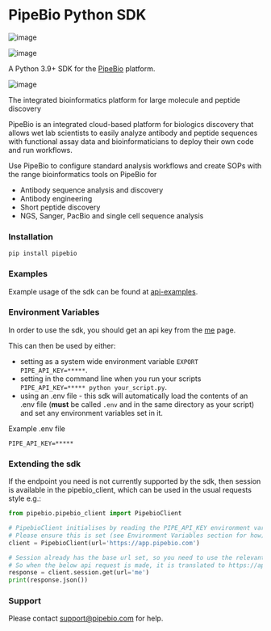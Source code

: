 # PipeBio Python SDK

![image](https://github.com/pipebio/api-examples/actions/workflows/main.yml/badge.svg)

![image](https://uploads-ssl.webflow.com/628cfc9c7bfe1d60e1cfa130/638cff6c65a7e46c4e82aeae_PipeBio_Logo_Black_RGB.png)

A Python 3.9+ SDK for the [PipeBio](https://pipebio.com/) platform.

![image](https://uploads-ssl.webflow.com/628cfd01406f3f5bb9c8477d/63a332531a1b2c3d7b9bf86b_Year%20in%20review%20-%20PipeBio%20feature%20releases%20in%202022-p-800.jpg)

The integrated bioinformatics platform for large molecule and peptide discovery

PipeBio is an integrated cloud-based platform for biologics discovery that allows wet lab scientists to easily analyze antibody and peptide sequences with functional assay data and bioinformaticians to deploy their own code and run workflows.

Use PipeBio to configure standard analysis workflows and create SOPs with the range bioinformatics tools on PipeBio for

* Antibody sequence analysis and discovery
* Antibody engineering
* Short peptide discovery
* NGS, Sanger, PacBio and single cell sequence analysis

### Installation
```
pip install pipebio
```

### Examples
Example usage of the sdk can be found at [api-examples](https://github.com/pipebio/api-examples).

### Environment Variables
In order to use the sdk, you should get an api key from the [me](https://app.pipebio.com/AbLabs/me) page.

This can then be used by either: 
* setting as a system wide environment variable `EXPORT PIPE_API_KEY=*****`.
* setting in the command line when you run your scripts `PIPE_API_KEY=***** python your_script.py`.
* using an .env file - this sdk will automatically load the contents of an .env file (**must** be called `.env` and in the same directory as your script) and set any environment variables set in it.

Example .env file
```text
PIPE_API_KEY=*****
```

### Extending the sdk
If the endpoint you need is not currently supported by the sdk, then session is available in the pipebio_client, 
which can be used in the usual requests style e.g.:
```python
from pipebio.pipebio_client import PipebioClient

# PipebioClient initialises by reading the PIPE_API_KEY environment variable for authorization.
# Please ensure this is set (see Environment Variables section for how).
client = PipebioClient(url='https://app.pipebio.com')

# Session already has the base url set, so you need to use the relevant part of the route as your url.
# So when the below api request is made, it is translated to https://app.pipebio.com/api/v2/me'
response = client.session.get(url='me')
print(response.json())
```

### Support
Please contact <support@pipebio.com> for help.